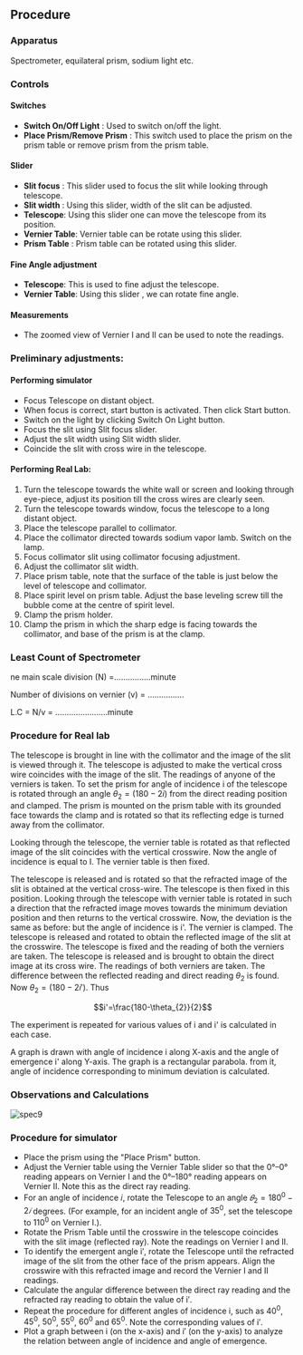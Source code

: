 ## Procedure

### Apparatus

Spectrometer, equilateral prism, sodium light etc.

### Controls
#### Switches
- **Switch On/Off Light** : Used to switch on/off the light.
- **Place Prism/Remove Prism** : This switch used to place the prism on the prism table or remove prism from the prism table.
#### Slider
- **Slit focus** : This slider used to focus the slit while looking through telescope.
- **Slit width** : Using this slider, width of the slit can be adjusted.
- **Telescope**: Using this slider one can move the telescope from its position.
- **Vernier Table**: Vernier table can be rotate using this slider.
- **Prism Table** : Prism table can be rotated using this slider. 
#### Fine Angle adjustment
- **Telescope**: This is used to fine adjust the telescope.
- **Vernier Table**: Using this slider , we can rotate fine angle.
#### Measurements
- The zoomed view of Vernier I and II can be used to note the readings.

 

### Preliminary adjustments:
#### Performing simulator
<ul>
    <li>Focus Telescope on distant object.</li>
    <li>When focus is correct, start button is activated. Then click Start button.</li>
    <li>Switch on the light by clicking Switch On Light button.</li>
    <li>Focus the slit using Slit focus slider.</li>
    <li>Adjust the slit width using Slit width slider.</li>
    <li>Coincide the slit with cross wire in the telescope.&nbsp;</li>
</ul>

####  Performing Real Lab:

<ol>
    <li>Turn  the telescope towards the white wall or screen and looking through  eye-piece, adjust its position till the cross wires are clearly seen.</li>
    <li>Turn the telescope towards window, focus the telescope to a long distant object.</li>
    <li>Place the telescope parallel to collimator.</li>
    <li>Place the collimator directed towards sodium vapor lamb. Switch on the lamp.</li>
    <li>Focus collimator slit using collimator focusing adjustment.</li>
    <li>Adjust the collimator slit width.</li>
    <li>Place prism table, note that the surface of the table is just below the level of telescope and collimator.</li>
    <li>Place spirit level on prism table. Adjust the base leveling screw till the bubble come at the centre of spirit level.</li>
    <li>Clamp the prism holder.</li>
    <li>Clamp the prism in which the sharp edge is facing towards the collimator, and base of the prism is at the clamp.</li>
</ol>


### Least Count of Spectrometer
ne main scale division (N)  =................minute

Number of divisions on vernier (v) = ................

L.C    = N/v = .......................minute

### Procedure for Real lab
The telescope is brought in line with the collimator and the image of the slit is viewed through it. The telescope is adjusted to make the vertical cross wire coincides with the image of the slit. The readings of  anyone of the verniers is taken. To set the prism for angle of incidence i of the telescope is rotated through an angle $\theta_{2}= (180-2i)$ from the direct reading position and clamped. The prism is mounted on the prism table with its grounded face towards the clamp and is rotated so that its reflecting edge is turned away from the collimator.

Looking through the telescope, the vernier table is rotated as that reflected image of the slit coincides with the vertical crosswire. Now the angle of incidence is equal to I. The vernier table is then fixed.

The telescope is released and is rotated so that the refracted image of the slit is obtained at the vertical cross-wire. The telescope is then fixed in this position. Looking through the telescope with vernier table is rotated in such a direction that the refracted image moves towards the minimum deviation position and then returns to the vertical crosswire. Now, the deviation is the same as before: but the angle of incidence is i'. The vernier is clamped. The telescope is released and rotated to obtain the reflected image of the slit at the crosswire. The telescope is fixed and the reading of both the verniers are taken. The telescope is released and is brought to obtain the direct image at its cross wire. The readings of both verniers are taken. The difference between the reflected reading and direct reading $\theta_{2}$ is found. Now $\theta_{2} = (180-2i')$. Thus

$$i'=\frac{180-\theta_{2}}{2}$$

The experiment is repeated for various values of i and i' is calculated in each case.

A graph is drawn with angle of incidence i along X-axis and the angle of emergence i' along Y-axis. The graph is a rectangular parabola. from it, angle of incidence corresponding to minimum deviation is calculated.

### Observations and Calculations

![spec9](https://github.com/user-attachments/assets/b1d0405a-8344-4ade-ab22-e986f7d8edce)

### Procedure for simulator
- Place the prism using the "Place Prism" button.
- Adjust the Vernier table using the Vernier Table slider so that the 0°–0° reading appears on Vernier I and the 0°–180° reading appears on Vernier II. Note this as the direct ray reading.
- For an angle of incidence 𝑖, rotate the Telescope to an angle $𝜃_{2}=180^{0}−2𝑖$ degrees. (For example, for an incident angle of $35^{0}$, set the telescope to $110^{0}$  on Vernier I.).
- Rotate the Prism Table until the crosswire in the telescope coincides with the slit image (reflected ray). Note the readings on Vernier I and II.
- To identify the emergent angle i′, rotate the Telescope until the refracted image of the slit from the other face of the prism appears. Align the crosswire with this refracted image and record the Vernier I and II readings.
- Calculate the angular difference between the direct ray reading and the refracted ray reading to obtain the value of i′.
- Repeat the procedure for different angles of incidence i, such as $40^{0}$, $45^{0}$, $50^{0}$, $55^{0}$, $60^{0}$ and $65^{0}$. Note the corresponding values of i′.
- Plot a graph between i (on the x-axis) and i′ (on the y-axis) to analyze the relation between angle of incidence and angle of emergence.



